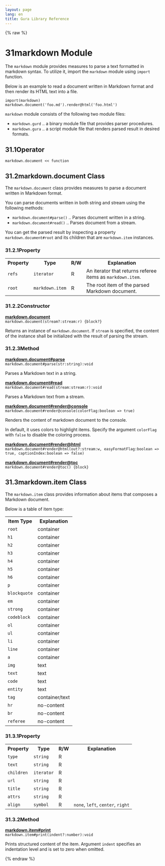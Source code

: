 ```yaml
---
layout: page
lang: en
title: Gura Library Reference
---
```


{% raw %}
<h1><span class="caption-index-1">31</span><a name="anchor-31"></a>markdown Module</h1>
<p>
The <code>markdown</code> module provides measures to parse a text formatted in markdown syntax. To utilize it, import the <code>markdown</code> module using <code>import</code> function.
</p>
<p>
Below is an example to read a document written in Markdown format and then render its HTML text into a file.
</p>
<pre><code>import(markdown)
markdown.document('foo.md').render@html('foo.html')
</code></pre>
<p>
<code>markdown</code> module consists of the following two module files:
</p>
<ul>
<li><code>markdown.gurd</code> .. a binary module file that provides parser procedures.</li>
<li><code>markdown.gura</code> .. a script module file that renders parsed result in desired formats.</li>
</ul>
<h2><span class="caption-index-2">31.1</span><a name="anchor-31-1"></a>Operator</h2>
<p>
<code>markdown.document &lt;&lt; function</code>
</p>
<h2><span class="caption-index-2">31.2</span><a name="anchor-31-2"></a>markdown.document Class</h2>
<p>
The <code>markdown.document</code> class provides measures to parse a document written in Markdown format.
</p>
<p>
You can parse documents written in both string and stream using the following methods:
</p>
<ul>
<li><code>markdown.document#parse()</code> .. Parses document written in a string.</li>
<li><code>markdown.document#read()</code> .. Parses document from a stream.</li>
</ul>
<p>
You can get the parsed result by inspecting a property <code>markdown.document#root</code> and its children that are <code>markdown.item</code> instances.
</p>
<h3><span class="caption-index-3">31.2.1</span><a name="anchor-31-2-1"></a>Property</h3>
<p>
<table>
<tr>
<th>
Property</th>
<th>
Type</th>
<th>
R/W</th>
<th>
Explanation</th>
</tr>


<tr>
<td>
<code>refs</code></td>
<td>
<code>iterator</code></td>
<td>
R</td>

<td>
An iterator that returns referee items as <code>markdown.item</code>.</td>
</tr>


<tr>
<td>
<code>root</code></td>
<td>
<code>markdown.item</code></td>
<td>
R</td>

<td>
The root item of the parsed Markdown document.</td>
</tr>


</table>

</p>
<h3><span class="caption-index-3">31.2.2</span><a name="anchor-31-2-2"></a>Constructor</h3>
<p>
<div><strong style="text-decoration:underline">markdown.document</strong></div>
<div style="margin-bottom:1em"><code>markdown.document(stream?:stream:r) {block?}</code></div>
Returns an instance of <code>markdown.document</code>. If <code>stream</code> is specified, the content of the instance shall be initialized with the result of parsing the stream.
</p>
<h3><span class="caption-index-3">31.2.3</span><a name="anchor-31-2-3"></a>Method</h3>
<p>
<div><strong style="text-decoration:underline">markdown.document#parse</strong></div>
<div style="margin-bottom:1em"><code>markdown.document#parse(str:string):void</code></div>
Parses a Markdown text in a string.
</p>
<p>
<div><strong style="text-decoration:underline">markdown.document#read</strong></div>
<div style="margin-bottom:1em"><code>markdown.document#read(stream:stream:r):void</code></div>
Parses a Markdown text from a stream.
</p>
<p>
<div><strong style="text-decoration:underline">markdown.document#render@console</strong></div>
<div style="margin-bottom:1em"><code>markdown.document#render@console(colorFlag:boolean =&gt; true)</code></div>
Renders the content of markdown document to the console.
</p>
<p>
In default, it uses colors to highlight items. Specify the argument <code>colorFlag</code> with <code>false</code> to disable the coloring process.
</p>
<p>
<div><strong style="text-decoration:underline">markdown.document#render@html</strong></div>
<div style="margin-bottom:1em"><code>markdown.document#render@html(out?:stream:w, easyFormatFlag:boolean =&gt; true, captionIndex:boolean =&gt; false)</code></div>
<div><strong style="text-decoration:underline">markdown.document#render@toc</strong></div>
<div style="margin-bottom:1em"><code>markdown.document#render@toc() {block}</code></div>

</p>
<h2><span class="caption-index-2">31.3</span><a name="anchor-31-3"></a>markdown.item Class</h2>
<p>
The <code>markdown.item</code> class provides information about items that composes a Markdown document.
</p>
<p>
Below is a table of item type:
</p>
<p>
<table>
<tr>
<th>
Item Type</th>
<th>
Explanation</th>
</tr>


<tr>
<td>
<code>root</code></td>
<td>
container</td>
</tr>

<tr>
<td>
<code>h1</code></td>
<td>
container</td>
</tr>

<tr>
<td>
<code>h2</code></td>
<td>
container</td>
</tr>

<tr>
<td>
<code>h3</code></td>
<td>
container</td>
</tr>

<tr>
<td>
<code>h4</code></td>
<td>
container</td>
</tr>

<tr>
<td>
<code>h5</code></td>
<td>
container</td>
</tr>

<tr>
<td>
<code>h6</code></td>
<td>
container</td>
</tr>

<tr>
<td>
<code>p</code></td>
<td>
container</td>
</tr>

<tr>
<td>
<code>blockquote</code></td>
<td>
container</td>
</tr>

<tr>
<td>
<code>em</code></td>
<td>
container</td>
</tr>

<tr>
<td>
<code>strong</code></td>
<td>
container</td>
</tr>

<tr>
<td>
<code>codeblock</code></td>
<td>
container</td>
</tr>

<tr>
<td>
<code>ol</code></td>
<td>
container</td>
</tr>

<tr>
<td>
<code>ul</code></td>
<td>
container</td>
</tr>

<tr>
<td>
<code>li</code></td>
<td>
container</td>
</tr>

<tr>
<td>
<code>line</code></td>
<td>
container</td>
</tr>

<tr>
<td>
<code>a</code></td>
<td>
container</td>
</tr>

<tr>
<td>
<code>img</code></td>
<td>
text</td>
</tr>

<tr>
<td>
<code>text</code></td>
<td>
text</td>
</tr>

<tr>
<td>
<code>code</code></td>
<td>
text</td>
</tr>

<tr>
<td>
<code>entity</code></td>
<td>
text</td>
</tr>

<tr>
<td>
<code>tag</code></td>
<td>
container/text</td>
</tr>

<tr>
<td>
<code>hr</code></td>
<td>
no-content</td>
</tr>

<tr>
<td>
<code>br</code></td>
<td>
no-content</td>
</tr>

<tr>
<td>
<code>referee</code></td>
<td>
no-content</td>
</tr>


</table>

</p>
<h3><span class="caption-index-3">31.3.1</span><a name="anchor-31-3-1"></a>Property</h3>
<p>
<table>
<tr>
<th>
Property</th>
<th>
Type</th>
<th>
R/W</th>
<th>
Explanation</th>
</tr>


<tr>
<td>
<code>type</code></td>
<td>
<code>string</code></td>
<td>
R</td>

<td>
</td>
</tr>


<tr>
<td>
<code>text</code></td>
<td>
<code>string</code></td>
<td>
R</td>

<td>
</td>
</tr>


<tr>
<td>
<code>children</code></td>
<td>
<code>iterator</code></td>
<td>
R</td>

<td>
</td>
</tr>


<tr>
<td>
<code>url</code></td>
<td>
<code>string</code></td>
<td>
R</td>

<td>
</td>
</tr>


<tr>
<td>
<code>title</code></td>
<td>
<code>string</code></td>
<td>
R</td>

<td>
</td>
</tr>


<tr>
<td>
<code>attrs</code></td>
<td>
<code>string</code></td>
<td>
R</td>

<td>
</td>
</tr>


<tr>
<td>
<code>align</code></td>
<td>
<code>symbol</code></td>
<td>
R</td>

<td>
<code>none</code>, <code>left</code>, <code>center</code>, <code>right</code></td>
</tr>


</table>

</p>
<h3><span class="caption-index-3">31.3.2</span><a name="anchor-31-3-2"></a>Method</h3>
<p>
<div><strong style="text-decoration:underline">markdown.item#print</strong></div>
<div style="margin-bottom:1em"><code>markdown.item#print(indent?:number):void</code></div>
Prints structured content of the item. Argument <code>indent</code> specifies an indentation level and is set to zero when omitted.
</p>
<p />

{% endraw %}
